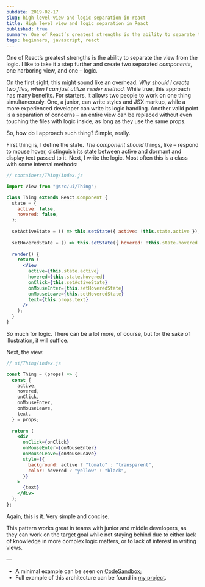 ```yaml
---
pubdate: 2019-02-17
slug: high-level-view-and-logic-separation-in-react
title: High level view and logic separation in React
published: true
summary: One of React’s greatest strengths is the ability to separate the view from the logic. I like to take it a step further and create two separated _components_, one harboring view, and one – logic.
tags: beginners, javascript, react
---
```


One of React’s greatest strengths is the ability to separate the view from the logic. I like to take it a step further and create two separated _components_, one harboring view, and one – logic.

On the first sight, this might sound like an overhead. _Why should I create two files, when I can just utilize `render` method._ While true, this approach has many benefits. For starters, it allows two people to work on one thing simultaneously. One, a junior, can write styles and JSX markup, while a more experienced developer can write its logic handling. Another valid point is a separation of concerns – an entire view can be replaced without even touching the files with logic inside, as long as they use the same props. 

So, how do I approach such thing? Simple, really.

First thing is, I define the state. _The component should_ things, like – respond to mouse hover, distinguish its state between active and dormant and display text passed to it. Next, I write the logic. Most often this is a class with some internal methods:

```jsx
// containers/Thing/index.js

import View from "@src/ui/Thing";

class Thing extends React.Component {
  state = {
    active: false,
    hovered: false,
  };
  
  setActiveState = () => this.setState({ active: !this.state.active });
  
  setHoveredState = () => this.setState({ hovered: !this.state.hovered });
  
  render() {
    return (
      <View
        active={this.state.active}
        hovered={this.state.hovered}
        onClick={this.setActiveState}
        onMouseEnter={this.setHoveredState}
        onMouseLeave={this.setHoveredState}
        text={this.props.text}
      />
    );
  }
}
```

So much for logic. There can be a lot more, of course, but for the sake of illustration, it will suffice.

Next, the view.

```jsx
// ui/Thing/index.js

const Thing = (props) => {
  const {
    active,
    hovered,
    onClick,
    onMouseEnter,
    onMouseLeave,
    text,
  } = props;
  
  return (
    <div
      onClick={onClick}
      onMouseEnter={onMouseEnter}
      onMouseLeave={onMouseLeave}
      style={{
        background: active ? "tomato" : "transparent",
        color: hovered ? "yellow" : "black",
      }}
    >
      {text}
    </div>
  );
};
```

Again, this is it. Very simple and concise. 

This pattern works great in teams with junior and middle developers, as they can work on the target goal while not staying behind due to either lack of knowledge in more complex logic matters, or to lack of interest in writing views. 

—

- A minimal example can be seen on [CodeSandbox](https://codesandbox.io/s/3y7nl6z7mm);
- Full example of this architecture can be found in [my project](https://github.com/tomekbuszewski/Videoplayer).